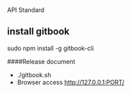 API Standard
## install gitbook
sudo  npm install -g gitbook-cli

####Release document
* ./gitbook.sh
* Browser access http://127.0.0.1:PORT/
